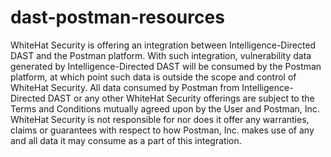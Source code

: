 # dast-postman-resources
WhiteHat Security is offering an integration between Intelligence-Directed DAST and the Postman platform. With such integration, vulnerability data generated by Intelligence-Directed DAST will be consumed by the Postman platform, at which point such data is outside the scope and control of WhiteHat Security. All data consumed by Postman from Intelligence-Directed DAST or any other WhiteHat Security offerings are subject to the Terms and Conditions mutually agreed upon by the User and Postman, Inc. WhiteHat Security is not responsible for nor does it offer any warranties, claims or guarantees with respect to how Postman, Inc. makes use of any and all data it may consume as a part of this integration.
